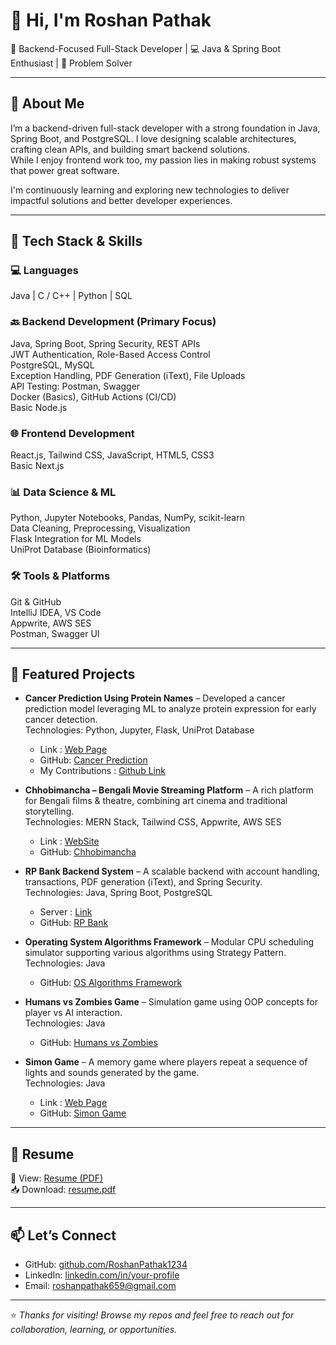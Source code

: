 # 👋 Hi, I'm Roshan Pathak

🎯 Backend-Focused Full-Stack Developer | 💻 Java & Spring Boot Enthusiast | 🚀 Problem Solver

---

## 🧠 About Me

I’m a backend-driven full-stack developer with a strong foundation in Java, Spring Boot, and PostgreSQL. I love designing scalable architectures, crafting clean APIs, and building smart backend solutions.  
While I enjoy frontend work too, my passion lies in making robust systems that power great software.

I'm continuously learning and exploring new technologies to deliver impactful solutions and better developer experiences.

---

## 🔧 Tech Stack & Skills

### 💻 Languages  
Java | C / C++ | Python | SQL

### 🔙 Backend Development (Primary Focus)  
Java, Spring Boot, Spring Security, REST APIs  
JWT Authentication, Role-Based Access Control  
PostgreSQL, MySQL  
Exception Handling, PDF Generation (iText), File Uploads  
API Testing: Postman, Swagger  
Docker (Basics), GitHub Actions (CI/CD)  
Basic Node.js

### 🌐 Frontend Development  
React.js, Tailwind CSS, JavaScript, HTML5, CSS3  
Basic Next.js

### 📊 Data Science & ML  
Python, Jupyter Notebooks, Pandas, NumPy, scikit-learn  
Data Cleaning, Preprocessing, Visualization  
Flask Integration for ML Models  
UniProt Database (Bioinformatics)

### 🛠️ Tools & Platforms  
Git & GitHub  
IntelliJ IDEA, VS Code  
Appwrite, AWS SES  
Postman, Swagger UI

---

## 🚀 Featured Projects

- **Cancer Prediction Using Protein Names** – Developed a cancer prediction model leveraging ML to analyze protein expression for early cancer detection.  
  Technologies: Python, Jupyter, Flask, UniProt Database
  - Link : [ Web Page ](https://cancer-predictor-9kk0.onrender.com/)
  - GitHub: [Cancer Prediction](https://github.com/RoshanPathak1234/Cancer-Prediction-using-Protein-Names.git)
  - My Contributions : [Github Link](https://github.com/RoshanPathak1234/HUMAN-PROTEIN-AMINO-ACID-FEATURE-COMPUTATION.git)

- **Chhobimancha – Bengali Movie Streaming Platform** – A rich platform for Bengali films & theatre, combining art cinema and traditional storytelling.  
  Technologies: MERN Stack, Tailwind CSS, Appwrite, AWS SES
  - Link : [WebSite](https://chhobimancha.vercel.app/)
  - GitHub: [Chhobimancha](https://github.com/RoshanPathak1234/Chhobimancha.git)

- **RP Bank Backend System** – A scalable backend with account handling, transactions, PDF generation (iText), and Spring Security.  
  Technologies: Java, Spring Boot, PostgreSQL
  - Server : [Link](https://rpbank.onrender.com/swagger-ui/index.html#/)
  - GitHub: [RP Bank](https://github.com/RoshanPathak1234/RP-Bank.git)

- **Operating System Algorithms Framework** – Modular CPU scheduling simulator supporting various algorithms using Strategy Pattern. 
  Technologies: Java  
  - GitHub: [OS Algorithms Framework](https://github.com/RoshanPathak1234/OPERATING-SYSTEM.git)

- **Humans vs Zombies Game** – Simulation game using OOP concepts for player vs AI interaction.  
  Technologies: Java  
  - GitHub: [Humans vs Zombies](https://github.com/RoshanPathak1234/Humans-VS-Zombies-Game.git)

- **Simon Game** – A memory game where players repeat a sequence of lights and sounds generated by the game.  
  Technologies: Java
  - Link : [Web Page](https://roshanpathak1234.github.io/Simon-Game/)
  - GitHub: [Simon Game](https://github.com/RoshanPathak1234/Simon-Game.git)



---

## 📄 Resume

📌 View: [Resume (PDF)](#)  
📥 Download: [resume.pdf](raw#)

---

## 📫 Let’s Connect

- GitHub: [github.com/RoshanPathak1234](https://github.com/RoshanPathak1234/RoshanPathak)  
- LinkedIn: [linkedin.com/in/your-profile](www.linkedin.com/in/roshan-pathak-544512222)  
- Email: roshanpathak659@gmail.com

---

⭐ *Thanks for visiting! Browse my repos and feel free to reach out for collaboration, learning, or opportunities.*
